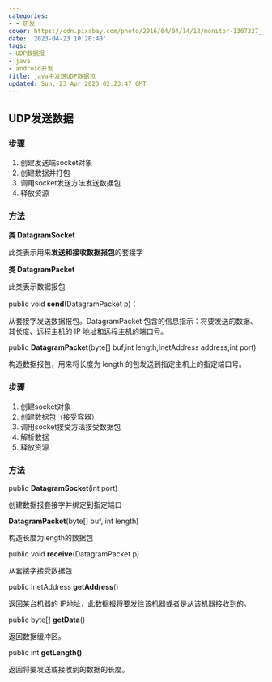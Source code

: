 ```yaml
---
categories:
- - 研发
cover: https://cdn.pixabay.com/photo/2016/04/04/14/12/monitor-1307227__340.jpg
date: '2023-04-23 10:20:40'
tags:
- UDP数据报
- java
- android开发
title: java中发送UDP数据包
updated: Sun, 23 Apr 2023 02:23:47 GMT
---
```

## UDP发送数据

### 步骤

1. 创建发送端socket对象
2. 创建数据并打包
3. 调用socket发送方法发送数据包
4. 释放资源

### 方法

**类 DatagramSocket**

此类表示用来**发送和接收数据报包**的套接字

**类 DatagramPacket**

此类表示数据报包

public void **send**(DatagramPacket p)：

从套接字发送数据报包。DatagramPacket 包含的信息指示：将要发送的数据、其长度、远程主机的 IP 地址和远程主机的端口号。

public **DatagramPacket**(byte[] buf,int length,InetAddress address,int port)

构造数据报包，用来将长度为 length 的包发送到指定主机上的指定端口号。

### 步骤

1. 创建socket对象
2. 创建数据包（接受容器）
3. 调用socket接受方法接受数据包
4. 解析数据
5. 释放资源

### 方法

public **DatagramSocket**(int port)

创建数据报套接字并绑定到指定端口

**DatagramPacket**(byte[] buf, int length)

构造长度为length的数据包

public void **receive**(DatagramPacket p)

从套接字接受数据包

public InetAddress **getAddress**()

返回某台机器的 IP地址，此数据报将要发往该机器或者是从该机器接收到的。

public byte[] **getData**()

返回数据缓冲区。

public int **getLength()**

返回将要发送或接收到的数据的长度。
